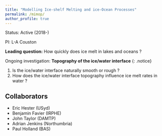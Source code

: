 ```yaml
---
title: "Modelling Ice-shelf Melting and ice-Ocean Processes"
permalink: /mimop/
author_profile: true
---
```


Status: Active (2018-)

PI: L-A Couston

**Leading question:** How quickly does ice melt in lakes and oceans ?

Ongoing investigation: **Topography of the ice/water interface**
{: .notice} 

1. Is the ice/water interface naturally smooth or rough ?
1. How does the ice/water interface topography influence ice melt rates in water ?

## Collaborators
- Eric Hester (USyd)
- Benjamin Favier (IRPHE)
- John Taylor (DAMTP)
- Adrian Jenkins (Northumbria)
- Paul Holland (BAS)

